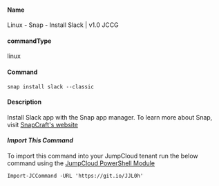 #### Name

Linux - Snap - Install Slack | v1.0 JCCG

#### commandType

linux

#### Command

```
snap install slack --classic
```

#### Description

Install Slack app with the Snap app manager. To learn more about Snap, visit [SnapCraft's website](https://snapcraft.io/)

#### *Import This Command*

To import this command into your JumpCloud tenant run the below command using the [JumpCloud PowerShell Module](https://github.com/TheJumpCloud/support/wiki/Installing-the-JumpCloud-PowerShell-Module)

```
Import-JCCommand -URL 'https://git.io/JJL0h'
```
